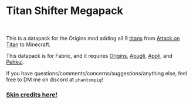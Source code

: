 # Titan Shifter Megapack

<br>

This is a datapack for the Origins mod adding all 9 [titans](./titans.md) from [Attack on Titan](https://en.wikipedia.org/wiki/Attack_on_Titan) to Minecraft.

This datapack is for Fabric, and it requires [Origins](https://modrinth.com/mod/origins/), [Apugli](https://modrinth.com/mod/apugli/), [Appli](https://github.com/ThePhantomPig791/Appli), and [Pehkui](https://modrinth.com/mod/pehkui/).


If you have questions/comments/concerns/suggestions/anything else, feel free to DM me on discord at `phantompig`!


### [Skin credits here!](https://github.com/ThePhantomPig791/titan-shifter-megapack/blob/master/credits.txt)